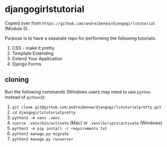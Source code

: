 # djangogirlstutorial

Copied over from `https://github.com/andreibenea/djangogirlstutorial` (Module 5).

Purpose is to have a separate repo for performing the following tutorials:
1. CSS - make it pretty
2. Template Extending
3. Extend Your Application
4. Django Forms

## cloning

Run the following commands (Windows users may need to use `python` instead of `python3`):
1. `git clone git@github.com:andreibenea/djangogirlstutorialpretty.git`
2. `cd djangogirlstutorialpretty`
3. `python3 -m venv .venv`
4. `source .venv/bin/activate` (Mac) or `.venv\Scripts\activate` (Windows)
5. `python3 -m pip install -r requirements.txt`
6. `python3 manage.py migrate`
7. `python3 manage.py runserver`